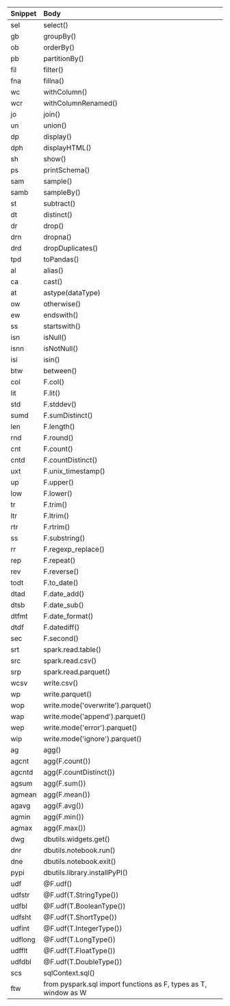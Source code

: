 | Snippet | Body                                                            |
| :------ | :-------------------------------------------------------------- |
| sel     | select()                                                        |
| gb      | groupBy()                                                       |
| ob      | orderBy()                                                       |
| pb      | partitionBy()                                                   |
| fil     | filter()                                                        |
| fna     | fillna()                                                        |
| wc      | withColumn()                                                    |
| wcr     | withColumnRenamed()                                             |
| jo      | join()                                                          |
| un      | union()                                                         |
| dp      | display()                                                       |
| dph     | displayHTML()                                                   |
| sh      | show()                                                          |
| ps      | printSchema()                                                   |
| sam     | sample()                                                        |
| samb    | sampleBy()                                                      |
| st      | subtract()                                                      |
| dt      | distinct()                                                      |
| dr      | drop()                                                          |
| drn     | dropna()                                                        |
| drd     | dropDuplicates()                                                |
| tpd     | toPandas()                                                      |
| al      | alias()                                                         |
| ca      | cast()                                                          |
| at      | astype(dataType)                                                |
| ow      | otherwise()                                                     |
| ew      | endswith()                                                      |
| ss      | startswith()                                                    |
| isn     | isNull()                                                        |
| isnn    | isNotNull()                                                     |
| isi     | isin()                                                          |
| btw     | between()                                                       |
| col     | F.col()                                                         |
| lit     | F.lit()                                                         |
| std     | F.stddev()                                                      |
| sumd    | F.sumDistinct()                                                 |
| len     | F.length()                                                      |
| rnd     | F.round()                                                       |
| cnt     | F.count()                                                       |
| cntd    | F.countDistinct()                                               |
| uxt     | F.unix_timestamp()                                              |
| up      | F.upper()                                                       |
| low     | F.lower()                                                       |
| tr      | F.trim()                                                        |
| ltr     | F.ltrim()                                                       |
| rtr     | F.rtrim()                                                       |
| ss      | F.substring()                                                   |
| rr      | F.regexp_replace()                                              |
| rep     | F.repeat()                                                      |
| rev     | F.reverse()                                                     |
| todt    | F.to_date()                                                     |
| dtad    | F.date_add()                                                    |
| dtsb    | F.date_sub()                                                    |
| dtfmt   | F.date_format()                                                 |
| dtdf    | F.datediff()                                                    |
| sec     | F.second()                                                      |
| srt     | spark.read.table()                                              |
| src     | spark.read.csv()                                                |
| srp     | spark.read.parquet()                                            |
| wcsv    | write.csv()                                                     |
| wp      | write.parquet()                                                 |
| wop     | write.mode('overwrite').parquet()                               |
| wap     | write.mode('append').parquet()                                  |
| wep     | write.mode('error').parquet()                                   |
| wip     | write.mode('ignore').parquet()                                  |
| ag      | agg()                                                           |
| agcnt   | agg(F.count())                                                  |
| agcntd  | agg(F.countDistinct())                                          |
| agsum   | agg(F.sum())                                                    |
| agmean  | agg(F.mean())                                                   |
| agavg   | agg(F.avg())                                                    |
| agmin   | agg(F.min())                                                    |
| agmax   | agg(F.max())                                                    |
| dwg     | dbutils.widgets.get()                                           |
| dnr     | dbutils.notebook.run()                                          |
| dne     | dbutils.notebook.exit()                                         |
| pypi    | dbutils.library.installPyPI()                                   |
| udf     | @F.udf()                                                        |
| udfstr  | @F.udf(T.StringType())                                          |
| udfbl   | @F.udf(T.BooleanType())                                         |
| udfsht  | @F.udf(T.ShortType())                                           |
| udfint  | @F.udf(T.IntegerType())                                         |
| udflong | @F.udf(T.LongType())                                            |
| udfflt  | @F.udf(T.FloatType())                                           |
| udfdbl  | @F.udf(T.DoubleType())                                          |
| scs     | sqlContext.sql()                                                |
| ftw     | from pyspark.sql import functions as F, types as T, window as W |
